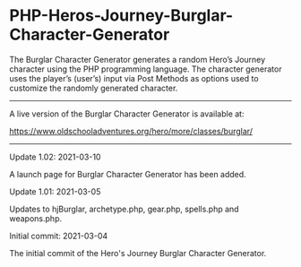 # PHP-Heros-Journey-Burglar-Character-Generator
The Burglar Character Generator generates a random Hero’s Journey character using the PHP programming language. The character generator uses the player’s (user’s) input via Post Methods as options used to customize the randomly generated character.

------------------

A live version of the Burglar Character Generator is available at:

https://www.oldschooladventures.org/hero/more/classes/burglar/


--------------------


Update 1.02: 2021-03-10

A launch page for Burglar Character Generator has been added.



Update 1.01: 2021-03-05

Updates to hjBurglar, archetype.php, gear.php, spells.php and weapons.php. 


Initial commit: 2021-03-04

The initial commit of the Hero's Journey Burglar Character Generator.
